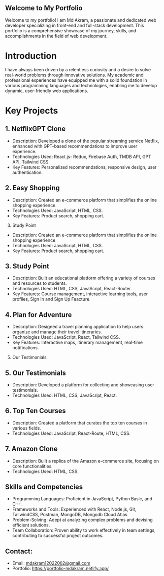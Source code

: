 ## Welcome to My Portfolio

Welcome to my portfolio! I am Md Akram, a passionate and dedicated web developer specializing in front-end and full-stack development. This portfolio is a comprehensive showcase of my journey, skills, and accomplishments in the field of web development.

# Introduction

I have always been driven by a relentless curiosity and a desire to solve real-world problems through innovative solutions. My academic and professional experiences have equipped me with a solid foundation in various programming languages and technologies, enabling me to develop dynamic, user-friendly web applications.

# Key Projects

## 1. NetflixGPT Clone

- Description: Developed a clone of the popular streaming service Netflix, enhanced with GPT-based recommendations to improve user experience.
- Technologies Used: React.js- Redux, Firebase Auth, TMDB API, GPT API, Tailwind CSS.
- Key Features: Personalized recommendations, responsive design, user authentication.

## 2. Easy Shopping

- Description: Created an e-commerce platform that simplifies the online shopping experience.
- Technologies Used: JavaScript, HTML, CSS.
- Key Features: Product search, shopping cart.

3. Study Point
- Description: Created an e-commerce platform that simplifies the online shopping experience.
- Technologies Used: JavaScript, HTML, CSS.
- Key Features: Product search, shopping cart.

## 3. Study Point

- Description: Built an educational platform offering a variety of courses and resources to students.
- Technologies Used: HTML, CSS, JavaScript, React-Router.
- Key Features: Course management, interactive learning tools, user profiles, Sign In and Sign Up Feacture.

## 4. Plan for Adventure

- Description: Designed a travel planning application to help users organize and manage their travel itineraries.
- Technologies Used: JavaScript, React, Tailwind CSS.
- Key Features: Interactive maps, itinerary management, real-time notifications.

5. Our Testimonials
## 5. Our Testimonials


- Description: Developed a platform for collecting and showcasing user testimonials.
- Technologies Used: HTML, CSS, JavaScript, React.

## 6. Top Ten Courses

- Description: Created a platform that curates the top ten courses in various fields.
- Technologies Used: JavaScript, React-Route, HTML, CSS.

## 7. Amazon Clone

- Description: Built a replica of the Amazon e-commerce site, focusing on core functionalities.
- Technologies Used: HTML, CSS.

## Skills and Competencies

- Programming Languages: Proficient in JavaScript, Python Basic, and C++.
- Frameworks and Tools: Experienced with React, Node.js, Git, TailwindCSS, Postman, MongoDB, Mongodb Cloud Atlas.
- Problem-Solving: Adept at analyzing complex problems and devising efficient solutions.
- Team Collaboration: Proven ability to work effectively in team settings, contributing to successful project outcomes.

## Contact:

- Email: mdakram12022002@gmail.com
- Portfolio: https://portfolio-mdakram.netlify.app/



